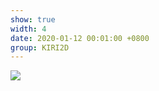 ```yaml
---
show: true
width: 4
date: 2020-01-12 00:01:00 +0800
group: KIRI2D
---
```

<div>
    <img data-src="{{ '/assets/img/kiri2d/straight_skeleton.png' | relative_url }}" class="lazy w-100 rounded" src="{{ '/assets/img/empty_300x200.png' | relative_url }}">
</div>

